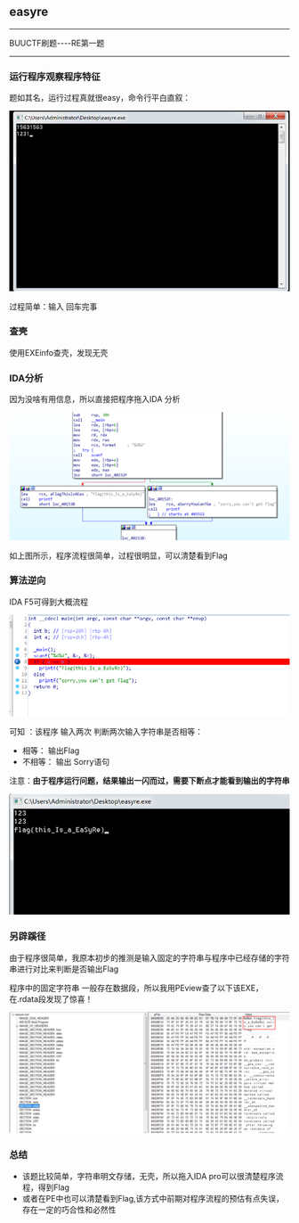 ## easyre  

---

BUUCTF刷题----RE第一题

---

### 运行程序观察程序特征

题如其名，运行过程真就很easy，命令行平白直叙：

![图1](https://github.com/lxwAsm/CTF/blob/master/%E4%BA%8C%E8%BF%9B%E5%88%B6%E5%AD%A6%E4%B9%A0/easyre/1.PNG)

过程简单：输入  回车完事



### 查壳

使用EXEinfo查壳，发现无壳



### IDA分析

因为没啥有用信息，所以直接把程序拖入IDA 分析

![图2](https://github.com/lxwAsm/CTF/blob/master/%E4%BA%8C%E8%BF%9B%E5%88%B6%E5%AD%A6%E4%B9%A0/easyre/2.PNG)





如上图所示，程序流程很简单，过程很明显，可以清楚看到Flag



### 算法逆向

IDA F5可得到大概流程

![图4](https://github.com/lxwAsm/CTF/blob/master/%E4%BA%8C%E8%BF%9B%E5%88%B6%E5%AD%A6%E4%B9%A0/easyre/4.PNG)

可知 ：该程序 输入两次 判断两次输入字符串是否相等：

- 相等： 输出Flag
- 不相等： 输出 Sorry语句

注意：**由于程序运行问题，结果输出一闪而过，需要下断点才能看到输出的字符串**

![图3](https://github.com/lxwAsm/CTF/blob/master/%E4%BA%8C%E8%BF%9B%E5%88%B6%E5%AD%A6%E4%B9%A0/easyre/3.PNG)



### 另辟蹊径

由于程序很简单，我原本初步的推测是输入固定的字符串与程序中已经存储的字符串进行对比来判断是否输出Flag

程序中的固定字符串 一般存在数据段，所以我用PEview查了以下该EXE，在.rdata段发现了惊喜！

![图5](https://github.com/lxwAsm/CTF/blob/master/%E4%BA%8C%E8%BF%9B%E5%88%B6%E5%AD%A6%E4%B9%A0/easyre/5.png)



### 总结

- 该题比较简单，字符串明文存储，无壳，所以拖入IDA pro可以很清楚程序流程，得到Flag
- 或者在PE中也可以清楚看到Flag,该方式中前期对程序流程的预估有点失误，存在一定的巧合性和必然性
